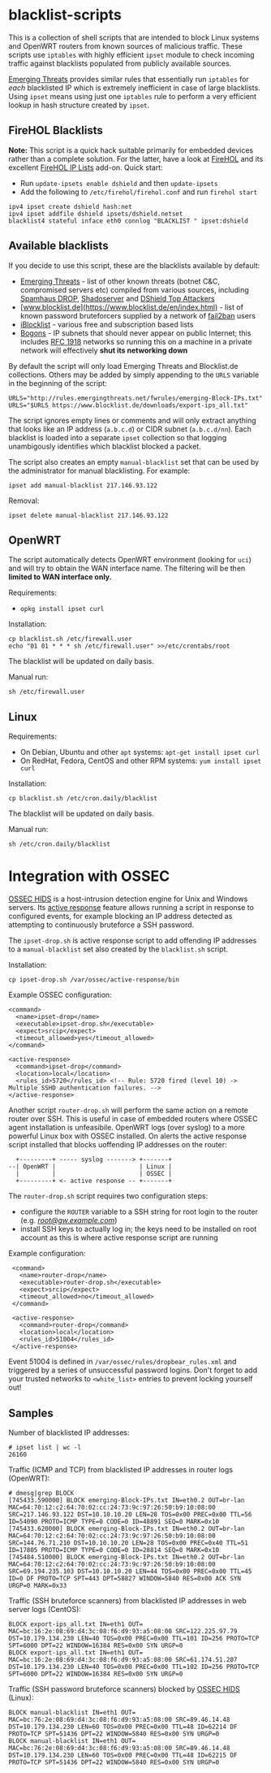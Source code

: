blacklist-scripts
=================
This is a collection of shell scripts that are intended to block Linux systems and OpenWRT routers from known sources of malicious traffic. These scripts use `iptables` with highly efficient `ipset` module to check incoming traffic against blacklists populated from publicly available sources.

[Emerging Threats](http://rules.emergingthreats.net/fwrules/) provides similar rules that essentially run `iptables` for *each* blacklisted IP which is extremely inefficient in case of large blacklists. Using `ipset` means using just one `iptables` rule to perform a very efficient lookup in hash structure created by `ipset`.

## FireHOL Blacklists

**Note:** This script is a quick hack suitable primarily for embedded devices rather than a complete solution. For the latter, have a look at [FireHOL](http://firehol.org/) and its excellent [FireHOL IP Lists](http://iplists.firehol.org/) add-on. Quick start:

* Run `update-ipsets enable dshield` and then `update-ipsets`
* Add the following to `/etc/firehol/firehol.conf` and run `firehol start`

```
ipv4 ipset create dshield hash:net
ipv4 ipset addfile dshield ipsets/dshield.netset
blacklist4 stateful inface eth0 connlog "BLACKLIST " ipset:dshield
```

## Available blacklists
If you decide to use this script, these are the blacklists available by default:

* [Emerging Threats](http://rules.emergingthreats.net/fwrules/) - list of other known threats (botnet C&C, compromised servers etc) compiled from various sources, including [Spamhaus DROP](http://www.spamhaus.org/drop/), [Shadoserver](https://www.shadowserver.org/wiki/) and [DShield Top Attackers](http://www.dshield.org/top10.html)
* [www.blocklist.de](https://www.blocklist.de/en/index.html) - list of known password bruteforcers supplied by a network of [fail2ban](http://www.fail2ban.org/wiki/index.php/Main_Page) users
* [iBlocklist](https://www.iblocklist.com/lists.php) - various free and subscription based lists
* [Bogons](http://www.team-cymru.org/Services/Bogons/) - IP subnets that should never appear on public Internet; this includes [RFC 1918](http://tools.ietf.org/html/rfc1918) networks so running this on a machine in a private network will effectively **shut its networking down**

By default the script will only load Emerging Threats and Blocklist.de collections. Others may be added by simply appending to the `URLS` variable in the beginning of the script:

    URLS="http://rules.emergingthreats.net/fwrules/emerging-Block-IPs.txt"
    URLS="$URLS https://www.blocklist.de/downloads/export-ips_all.txt"

The script ignores empty lines or comments and will only extract anything that looks like an IP address (`a.b.c.d`) or CIDR subnet (`a.b.c.d/nn`). Each blacklist is loaded into a separate `ipset` collection so that logging unambigously identifies which blacklist blocked a packet.

The script also creates an empty `manual-blacklist` set that can be used by the administrator for manual blacklisting. For example:

    ipset add manual-blacklist 217.146.93.122

Removal:

    ipset delete manual-blacklist 217.146.93.122

## OpenWRT
The script automatically detects OpenWRT environment (looking for `uci`) and will try to obtain the WAN interface name. The filtering will be then **limited to WAN interface only.**

Requirements:

* `opkg install ipset curl`

Installation:

    cp blacklist.sh /etc/firewall.user
    echo "01 01 * * * sh /etc/firewall.user" >>/etc/crontabs/root

The blacklist will be updated on daily basis.

Manual run:

    sh /etc/firewall.user

## Linux
Requirements:

* On Debian, Ubuntu and other `apt` systems: `apt-get install ipset curl`
* On RedHat, Fedora, CentOS and other RPM systems: `yum install ipset curl`

Installation:

    cp blacklist.sh /etc/cron.daily/blacklist

The blacklist will be updated on daily basis.

Manual run:

    sh /etc/cron.daily/blacklist

# Integration with OSSEC
[OSSEC HIDS](http://www.ossec.net/) is a host-intrusion detection engine for Unix and Windows servers. Its [active response](http://ossec-docs.readthedocs.org/en/latest/manual/ar/index.html) feature allows running a script in response to configured events, for example blocking an IP address detected as attempting to continuously bruteforce a SSH password.

The `ipset-drop.sh` is active response script to add offending IP addresses to a `manual-blacklist` set also created by the `blacklist.sh` script.

Installation:

    cp ipset-drop.sh /var/ossec/active-response/bin

Example OSSEC configuration:

    <command>
      <name>ipset-drop</name>
      <executable>ipset-drop.sh</executable>
      <expect>srcip</expect>
      <timeout_allowed>yes</timeout_allowed>
    </command>

    <active-response>
      <command>ipset-drop</command>
      <location>local</location>
      <rules_id>5720</rules_id> <!-- Rule: 5720 fired (level 10) -> Multiple SSHD authentication failures. -->
    </active-response>

Another script `router-drop.sh` will perform the same action on a remote router over SSH. This is useful in case of embedded routers where OSSEC agent installation is unfeasibile. OpenWRT logs (over syslog) to a more powerful Linux box with OSSEC installed. On alerts the active response script installed that blocks uoffending IP addresses on the router:

```
  +---------+ ----- syslog -------> +-------+
--| OpenWRT |                       | Linux |
  |         |                       | OSSEC |
  +---------+ <- active response -- +-------+

```

The `router-drop.sh` script requires two configuration steps:

* configure the `ROUTER` variable to a SSH string for root login to the router (e.g. *root@gw.example.com*)
* install SSH keys to actually log in; the keys need to be installed on root account as this is where active response script are running

Example configuration:

     <command>
       <name>router-drop</name>
       <executable>router-drop.sh</executable>
       <expect>srcip</expect>
       <timeout_allowed>no</timeout_allowed>
     </command>
   
     <active-response>
       <command>router-drop</command>
       <location>local</location>
       <rules_id>51004</rules_id>
     </active-response>

Event 51004 is defined in `/var/ossec/rules/dropbear_rules.xml` and triggered by a series of unsuccessful password logins. Don't forget to add your trusted networks to `<white_list>` entries to prevent locking yourself out!

## Samples

Number of blacklisted IP addresses:

    # ipset list | wc -l
    26160

Traffic (ICMP and TCP) from blacklisted IP addresses in router logs (OpenWRT):

    # dmesg|grep BLOCK
    [745433.590000] BLOCK emerging-Block-IPs.txt IN=eth0.2 OUT=br-lan MAC=64:70:12:c2:64:70:02:cc:24:73:9c:97:26:50:b9:10:08:00 SRC=217.146.93.122 DST=10.10.10.20 LEN=28 TOS=0x00 PREC=0x00 TTL=56 ID=54090 PROTO=ICMP TYPE=0 CODE=0 ID=48891 SEQ=0 MARK=0x10 
    [745433.620000] BLOCK emerging-Block-IPs.txt IN=eth0.2 OUT=br-lan MAC=64:70:12:c2:64:70:02:cc:24:73:9c:97:26:50:b9:10:08:00 SRC=144.76.71.210 DST=10.10.10.20 LEN=28 TOS=0x00 PREC=0x40 TTL=51 ID=17805 PROTO=ICMP TYPE=0 CODE=0 ID=28814 SEQ=0 MARK=0x10 
    [745484.510000] BLOCK emerging-Block-IPs.txt IN=eth0.2 OUT=br-lan MAC=64:70:12:c2:64:70:02:cc:24:73:9c:97:26:50:b9:10:08:00 SRC=69.194.235.103 DST=10.10.10.20 LEN=44 TOS=0x00 PREC=0x00 TTL=45 ID=0 DF PROTO=TCP SPT=443 DPT=58827 WINDOW=5840 RES=0x00 ACK SYN URGP=0 MARK=0x33

Traffic (SSH bruteforce scanners) from blacklisted IP addresses in web server logs (CentOS):

    BLOCK export-ips_all.txt IN=eth1 OUT= MAC=bc:16:2e:08:69:d4:3c:08:f6:d9:93:a5:08:00 SRC=122.225.97.79 DST=10.179.134.230 LEN=40 TOS=0x00 PREC=0x00 TTL=101 ID=256 PROTO=TCP SPT=6000 DPT=22 WINDOW=16384 RES=0x00 SYN URGP=0 
    BLOCK export-ips_all.txt IN=eth1 OUT= MAC=bc:16:2e:08:69:d4:3c:08:f6:d9:93:a5:08:00 SRC=61.174.51.207 DST=10.179.134.230 LEN=40 TOS=0x00 PREC=0x00 TTL=102 ID=256 PROTO=TCP SPT=6000 DPT=22 WINDOW=16384 RES=0x00 SYN URGP=0

Traffic (SSH password bruteforce scanners) blocked by [OSSEC HIDS](http://www.ossec.net/) (Linux):

    BLOCK manual-blacklist IN=eth1 OUT= MAC=bc:76:2e:08:69:d4:3c:08:f6:d9:93:a5:08:00 SRC=89.46.14.48 DST=10.179.134.230 LEN=60 TOS=0x00 PREC=0x00 TTL=48 ID=62214 DF PROTO=TCP SPT=51436 DPT=22 WINDOW=5840 RES=0x00 SYN URGP=0 
    BLOCK manual-blacklist IN=eth1 OUT= MAC=bc:76:2e:08:69:d4:3c:08:f6:d9:93:a5:08:00 SRC=89.46.14.48 DST=10.179.134.230 LEN=60 TOS=0x00 PREC=0x00 TTL=48 ID=62215 DF PROTO=TCP SPT=51436 DPT=22 WINDOW=5840 RES=0x00 SYN URGP=0 
